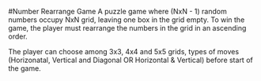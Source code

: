 #Number Rearrange Game
A puzzle game where (NxN - 1) random numbers occupy NxN grid, leaving one box in the grid empty. To win the game, the player must rearrange the numbers in the grid in an ascending order.

The player can choose among 3x3, 4x4 and 5x5 grids, types of moves (Horizonatal, Vertical and Diagonal OR Horizontal & Vertical) before start of the game.
